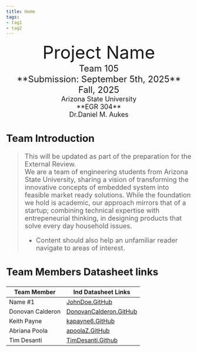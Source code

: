```yaml
---
title: Home
tags:
- tag1
- tag2
---
```

<center>
<font size="8">Project Name<br>
<font size="5">Team 105<br>
**Submission: September 5th, 2025**<br>
 Fall, 2025<br>
<font size="4">Arizona State University<br>
**EGR 304**<br>
Dr.Daniel M. Aukes<br>
  

</center>

## Team Introduction
> This will be updated as part of the preparation for the External Review.<br>
>     We are a team of engineering students from Arizona State University, sharing a vision of transforming the innovative concepts of embedded system into feasible market ready solutions. While the foundation we hold is academic, our approach mirrors that of a startup; combining technical expertise with entrepeneurial thinking, in designing products that solve every day household issues.<br>
>    * Content should also help an unfamiliar reader navigate to areas of interest.


## Team Members Datasheet links

| **Team Member**        |**Ind Datasheet Links** |
| ---------------------- | -----------------------|
| Name #1                | [JohnDoe.GitHub](https://embedded-systems-design.github.io/EGR304DataSheetTemplate/) |
| Donovan Calderon               | [DonovanCalderon.GitHub](https://dcalde11.github.io//) |
| Keith Payne                | [kapayne6.GitHub](https://kapayne6.github.io/) |
| Abriana Poola                | [apoolaZ.GitHub](https://apoolaz.github.io) |
| Tim Desanti                | [TimDesanti.Github](https://TimDesanti.github.io) |